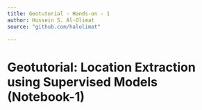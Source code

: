 ```yaml
---
title: Geotutorial - Hands-on - 1
author: Hussein S. Al-Olimat
source: "github.com/halolimat"

---
```


# Geotutorial: Location Extraction using Supervised Models (Notebook-1)
